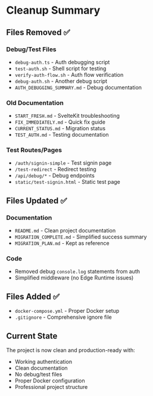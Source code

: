 # Cleanup Summary

## Files Removed ✅

### Debug/Test Files
- `debug-auth.ts` - Auth debugging script
- `test-auth.sh` - Shell script for testing
- `verify-auth-flow.sh` - Auth flow verification
- `debug-auth.sh` - Another debug script
- `AUTH_DEBUGGING_SUMMARY.md` - Debug documentation

### Old Documentation
- `START_FRESH.md` - SvelteKit troubleshooting
- `FIX_IMMEDIATELY.md` - Quick fix guide
- `CURRENT_STATUS.md` - Migration status
- `TEST_AUTH.md` - Testing documentation

### Test Routes/Pages
- `/auth/signin-simple` - Test signin page
- `/test-redirect` - Redirect testing
- `/api/debug/*` - Debug endpoints
- `static/test-signin.html` - Static test page

## Files Updated ✅

### Documentation
- `README.md` - Clean project documentation
- `MIGRATION_COMPLETE.md` - Simplified success summary
- `MIGRATION_PLAN.md` - Kept as reference

### Code
- Removed debug `console.log` statements from auth
- Simplified middleware (no Edge Runtime issues)

## Files Added ✅

- `docker-compose.yml` - Proper Docker setup
- `.gitignore` - Comprehensive ignore file

## Current State

The project is now clean and production-ready with:
- Working authentication
- Clean documentation
- No debug/test files
- Proper Docker configuration
- Professional project structure